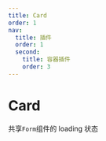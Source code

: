 ```yaml
---
title: Card
order: 1
nav:
  title: 插件
  order: 1
  second:
    title: 容器插件
    order: 3
---
```


# Card

共享`Form`组件的 loading 状态

<code src="./demos/index.tsx" ></code>
